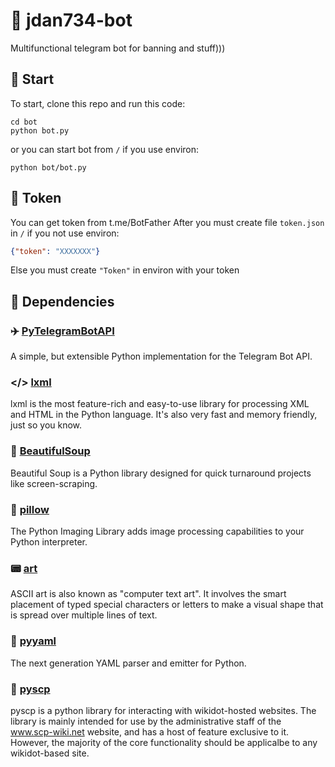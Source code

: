 # 🤖 jdan734-bot
Multifunctional telegram bot for banning and stuff)))

## 🚀 Start
To start, clone this repo and run this code:
```
cd bot
python bot.py
```
or you can start bot from `/` if you use environ:
```
python bot/bot.py
```

## 🔑 Token
You can get token from t.me/BotFather
After you must create file `token.json` in `/` if you not use environ:
```json
{"token": "XXXXXXX"}
```
Else you must create `"Token"` in environ with your token

## 🔨 Dependencies
### ✈️ [PyTelegramBotAPI](https://github.com/eternnoir/pyTelegramBotAPI)
A simple, but extensible Python implementation for the Telegram Bot API.
### </> [lxml](https://github.com/lxml/lxml)
lxml is the most feature-rich and easy-to-use library for processing XML and HTML in the Python language. It's also very fast and memory friendly, just so you know.
### 🍲 [BeautifulSoup](https://www.crummy.com/software/BeautifulSoup/)
Beautiful Soup is a Python library designed for quick turnaround projects like screen-scraping.
### 🐍 [pillow](https://github.com/python-pillow/Pillow)
The Python Imaging Library adds image processing capabilities to your Python interpreter.
### 📟 [art](https://github.com/sepandhaghighi/art)
ASCII art is also known as "computer text art". It involves the smart placement of typed special characters or letters to make a visual shape that is spread over multiple lines of text.
### 📄 [pyyaml](https://github.com/yaml/pyyaml)
The next generation YAML parser and emitter for Python.
### 👻 [pyscp](https://github.com/anqxyr/pyscp)
pyscp is a python library for interacting with wikidot-hosted websites. The library is mainly intended for use by the administrative staff of the www.scp-wiki.net website, and has a host of feature exclusive to it. However, the majority of the core functionality should be applicalbe to any wikidot-based site.
